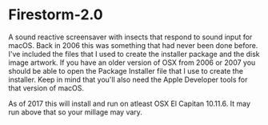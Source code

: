 # Firestorm-2.0
A sound reactive screensaver with insects that respond to sound input for macOS.  Back in 2006 this was something that had never been done before.  I've included the files that I used to create the installer package and the disk image artwork.  If you have an older version of OSX from 2006 or 2007 you should be able to open the Package Installer file that I use to create the installer.  Keep in mind that you'll also need the Apple Developer tools for that version of macOS.

As of 2017 this will install and run on atleast OSX El Capitan 10.11.6.  It may run above that so your millage may vary.
